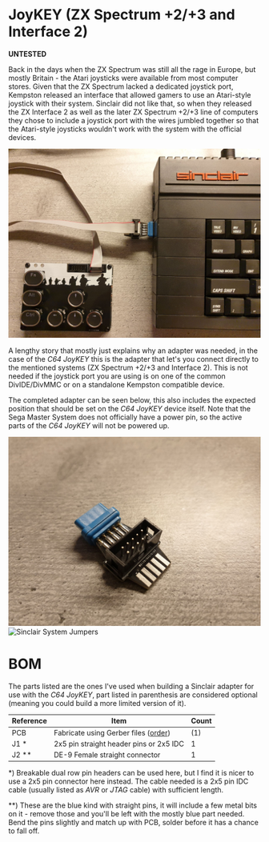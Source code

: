 # JoyKEY (ZX Spectrum +2/+3 and Interface 2)
**UNTESTED**

Back in the days when the ZX Spectrum was still all the rage in Europe, but mostly Britain - the Atari joysticks were available from most computer stores. Given that the ZX Spectrum lacked a dedicated joystick port, Kempston released an interface that allowed gamers to use an Atari-style joystick with their system. Sinclair did not like that, so when they released the ZX Interface 2 as well as the later ZX Spectrum +2/+3 line of computers they chose to include a joystick port with the wires jumbled together so that the Atari-style joysticks wouldn't work with the system with the official devices.

![Sinclair System](https://github.com/tebl/C64-JoyKEY/raw/main/gallery/sinclair_system.jpg)

A lengthy story that mostly just explains why an adapter was needed, in the case of the *C64 JoyKEY* this is the adapter that let's you connect directly to the mentioned systems (ZX Spectrum +2/+3 and Interface 2). This is not needed if the joystick port you are using is on one of the common DivIDE/DivMMC or on a standalone Kempston compatible device.

The completed adapter can be seen below, this also includes the expected position that should be set on the *C64 JoyKEY* device itself. Note that the Sega Master System does not officially have a power pin, so the active parts of the *C64 JoyKEY* will not be powered up.

![Sinclair System Adapter](https://github.com/tebl/C64-JoyKEY/raw/main/gallery/sinclair_adapter.jpg)
![Sinclair System Jumpers](https://github.com/tebl/C64-JoyKEY/raw/main/gallery/sinclair_jumpers.jpg)

# BOM
The parts listed are the ones I've used when building a Sinclair adapter for use with the *C64 JoyKEY*, part listed in parenthesis are considered optional (meaning you could build a more limited version of it). 

| Reference     | Item                                      | Count |
| ------------- | ----------------------------------------- | ----- |
| PCB           | Fabricate using Gerber files ([order]())  |    (1)|
| J1 *          | 2x5 pin straight header pins or 2x5 IDC   |     1 |
| J2 **         | DE-9 Female straight connector            |     1 |

*) Breakable dual row pin headers can be used here, but I find it is nicer to use a 2x5 pin connector here instead. The cable needed is a 2x5 pin IDC cable (usually listed as *AVR* or *JTAG* cable) with sufficient length.

**) These are the blue kind with straight pins, it will include a few metal bits on it - remove those and you'll be left with the mostly blue part needed. Bend the pins slightly and match up with PCB, solder before it has a chance to fall off.